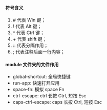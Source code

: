 #### 符号含义

1. \# 代表 Win 键；
2. ! 代表 Alt 键；
3. ^ 代表 Ctrl 键；
4. \+ 代表 shift 键；
5. :: 代表分隔作用；
6. ; 代表注释后面一行内容；

#### module 文件夹的文件作用

- global-shortcut: 全局快捷键
- run-app: 快速打开应用
- space-fn: 模拟 space Fn
- ctrl-escape: ctrl 长按 Ctrl, 短按 Esc
- caps-ctrl-escape: caps 长按 Ctrl, 短按 Esc



